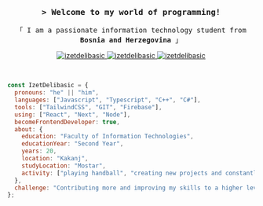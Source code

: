 <!-- Intro  -->
<h3 align="center">
        <samp>&gt; Welcome to my world of programming!</samp>
</h3>


<p align="center"> 
  <samp>
    「 I am a passionate information technology student from <b>Bosnia and Herzegovina</b> 」
   <br>
  </samp>
</p>

<p align="center">
 <a href="https://linkedin.com/in/izet-delibasic" target="_blank">
  <img src="https://img.shields.io/badge/LinkedIn-0077B5?style=for-the-badge&logo=linkedin&logoColor=white" alt="izetdelibasic"/>
 </a>
 <a href="https://instagram.com/delibasic55" target="_blank">
  <img src="https://img.shields.io/badge/Instagram-fe4164?style=for-the-badge&logo=instagram&logoColor=white" alt="izetdelibasic" />
 </a> 
 <a href="https://www.facebook.com/izet.delibasic/" target="_blank">
  <img src="https://img.shields.io/badge/Facebook-20BEFF?&style=for-the-badge&logo=facebook&logoColor=white" alt="izetdelibasic"  />
  </a> 
</p>
<br />

<!-- About Section -->
```javascript
const IzetDelibasic = {
  pronouns: "he" || "him",
  languages: ["Javascript", "Typescript", "C++", "C#"],
  tools: ["TailwindCSS", "GIT", "Firebase"],
  using: ["React", "Next", "Node"],
  becomeFrontendDeveloper: true,
  about: {
    education: "Faculty of Information Technologies",
    educationYear: "Second Year",
    years: 20,
    location: "Kakanj",
    studyLocation: "Mostar",
    activity: ["playing handball", "creating new projects and constantly working on them"]
  },
  challenge: "Contributing more and improving my skills to a higher level."
};
```

